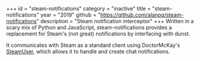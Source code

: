 +++
id = "steam-notifications"
category = "inactive"
title = "steam-notifications"
year = "2019"
github = "https://github.com/alanpq/steam-notifications"
description = "Steam notification interceptor"
+++
Written in a scary mix of Python and JavaScript, steam-notifications provides a replacement for Steam's (not great) notifications by interfacing with dunst.

It communicates with Steam as a standard client using DoctorMcKay's [SteamUser](https://github.com/DoctorMcKay/node-steam-user), which allows it to handle and create chat notifications.
